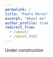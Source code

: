 ```yaml
---
permalink: /
title: "Pedro Marun"
excerpt: "About me"
author_profile: true
redirect_from: 
  - /about/
  - /about.html
---
```


Under construction
